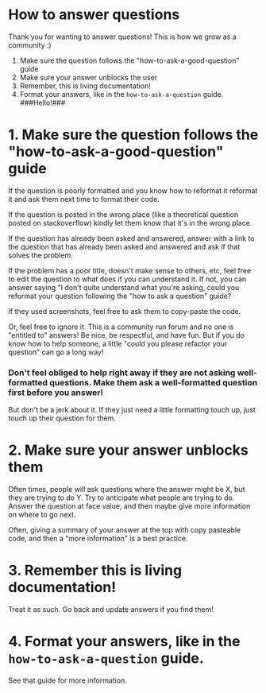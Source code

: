 # How to answer questions

Thank you for wanting to answer questions! This is how we grow as a community :)

1. Make sure the question follows the "how-to-ask-a-good-question" guide
2. Make sure your answer unblocks the user
3. Remember, this is living documentation!
4. Format your answers, like in the `how-to-ask-a-question` guide. 
###Hello!###

# 1. Make sure the question follows the "how-to-ask-a-good-question" guide

If the question is poorly formatted and you know how to reformat it reformat it and ask them next time to format their code.

If the question is posted in the wrong place (like a theoretical question posted on stackoverflow) kindly let them know that it's in the wrong place. 

If the question has already been asked and answered, answer with a link to the question that has already been asked and answered and ask if that solves the problem.

If the problem has a poor title, doesn't make sense to others, etc, feel free to edit the question to what does if you can understand it. If not, you can answer saying "I don't quite understand what you're asking, could you reformat your question following the "how to ask a question" guide? 

If they used screenshots, feel free to ask them to copy-paste the code. 

Or, feel free to ignore it. This is a community run forum and no one is "entitled to" answers! Be nice, be respectful, and have fun. But if you do know how to help someone, a little "could you please refactor your question" can go a long way!

### Don't feel obliged to help right away if they are not asking well-formatted questions. Make them ask a well-formatted question first before you answer!

But don't be a jerk about it. If they just need a little formatting touch up, just touch up their question for them. 

# 2. Make sure your answer unblocks them

Often times, people will ask questions where the answer might be X, but they are trying to do Y. Try to anticipate what people are trying to do. Answer the question at face value, and then maybe give more information on where to go next. 

Often, giving a summary of your answer at the top with copy pasteable code, and then a "more information" is a best practice. 

# 3. Remember this is living documentation!

Treat it as such. Go back and update answers if you find them!

# 4. Format your answers, like in the `how-to-ask-a-question` guide. 

See that guide for more information. 
